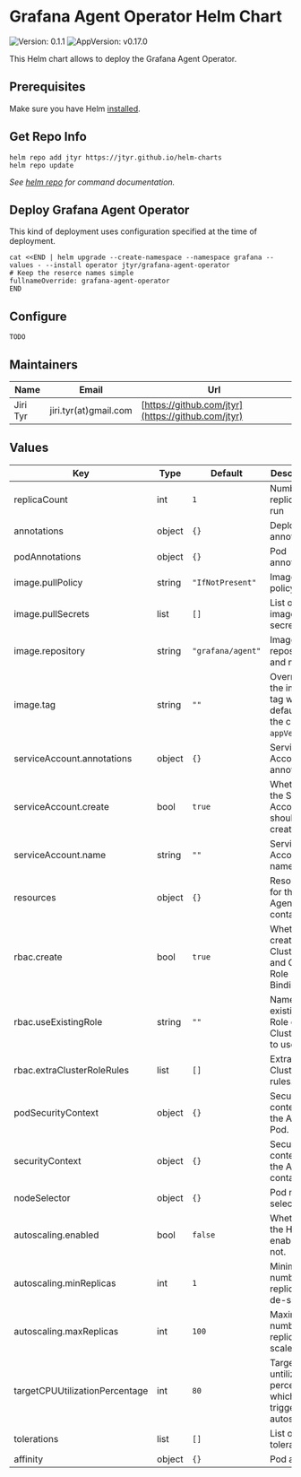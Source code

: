 # Grafana Agent Operator Helm Chart

![Version: 0.1.1](https://img.shields.io/badge/Version-0.1.1-informational?style=flat-square) ![AppVersion: v0.17.0](https://img.shields.io/badge/AppVersion-v0.17.0-informational?style=flat-square)

This Helm chart allows to deploy the Grafana Agent Operator.


## Prerequisites

Make sure you have Helm [installed](https://helm.sh/docs/using_helm/#installing-helm).


## Get Repo Info

```shell
helm repo add jtyr https://jtyr.github.io/helm-charts
helm repo update
```

_See [helm repo](https://helm.sh/docs/helm/helm_repo/) for command documentation._


## Deploy Grafana Agent Operator

This kind of deployment uses configuration specified at the time of deployment.

```shell
cat <<END | helm upgrade --create-namespace --namespace grafana --values - --install operator jtyr/grafana-agent-operator
# Keep the reserce names simple
fullnameOverride: grafana-agent-operator
END
```

## Configure 

```shell
TODO
```


## Maintainers

| Name | Email | Url |
| ---- | ------ | --- |
| Jiri Tyr | jiri.tyr(at)gmail.com | [https://github.com/jtyr](https://github.com/jtyr) |


## Values

| Key | Type | Default | Description |
|-----|------|---------|-------------|
| replicaCount | int | `1` | Number of replicas to run |
| annotations | object | `{}` | Deployment annotations. |
| podAnnotations | object | `{}` | Pod annotations. |
| image.pullPolicy | string | `"IfNotPresent"` | Image pull policy. |
| image.pullSecrets | list | `[]` | List of image pull secrets. |
| image.repository | string | `"grafana/agent"` | Image repository and name. |
| image.tag | string | `""` | Overrides the image tag whose default is the chart `appVersion`. |
| serviceAccount.annotations | object | `{}` | Service Account annotations. |
| serviceAccount.create | bool | `true` | Whether the Service Account should be created. |
| serviceAccount.name | string | `""` | Service Account name. |
| resources | object | `{}` | Resources for the Agent container. |
| rbac.create | bool | `true` | Whether to create Cluster Role and Cluster Role Binding. |
| rbac.useExistingRole | string | `""` | Name of existing Role or Cluster role to use. |
| rbac.extraClusterRoleRules | list | `[]` | Extra ClusterRole rules. |
| podSecurityContext | object | `{}` | Security context for the Agent Pod. |
| securityContext | object | `{}` | Security context for the Agent container. |
| nodeSelector | object | `{}` | Pod node selector. |
| autoscaling.enabled | bool | `false` | Whether the HPA is enabled or not. |
| autoscaling.minReplicas | int | `1` | Minimal number of repliocas to de-scale to. |
| autoscaling.maxReplicas | int | `100` | Maximum number of replicas to scale to. |
| targetCPUUtilizationPercentage | int | `80` | Target CPU untilization percentage which triggers the autoscaling. |
| tolerations | list | `[]` | List of Pod tolerations. |
| affinity | object | `{}` | Pod affinity. |

